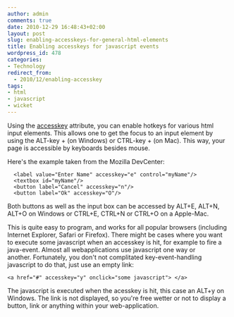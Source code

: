 ```yaml
---
author: admin
comments: true
date: 2010-12-29 16:48:43+02:00
layout: post
slug: enabling-accesskeys-for-general-html-elements
title: Enabling accesskeys for javascript events
wordpress_id: 478
categories:
- Technology
redirect_from:
  - 2010/12/enabling-accesskey
tags:
- html
- javascript
- wicket
---
```


Using the [accesskey](https://developer.mozilla.org/en/XUL/Attribute/accesskey) attribute, you can enable hotkeys for various html input elements. This allows one to get the focus to an input element by using the ALT-key + <CHARACTER> (on Windows) or CTRL-key + <CHARACTER> (on Mac). This way, your page is accessible by keyboards besides mouse.

Here's the example taken from the Mozilla DevCenter:


      <label value="Enter Name" accesskey="e" control="myName"/>
      <textbox id="myName"/>
      <button label="Cancel" accesskey="n"/>
      <button label="Ok" accesskey="O"/>


Both buttons as well as the input box can be accessed by ALT+E, ALT+N, ALT+O on Windows or CTRL+E, CTRL+N or CTRL+O on a Apple-Mac.

This is quite easy to program, and works for all popular browsers (including Internet Explorer, Safari or Firefox).
There might be cases where you want to execute some javascript when an accesskey is hit, for example to fire a java-event. Almost all webapplications use javascript one way or another. Fortunately, you don't not complitated key-event-handling javascript to do that, just use an empty link:


    <a href="#" accesskey="y" onclick="some javascript"> </a>


The javascript is executed when the acesskey is hit, this case an ALT+y on Windows. The link is not displayed, so you're free wetter or not to display a button, link or anything within your web-application.
